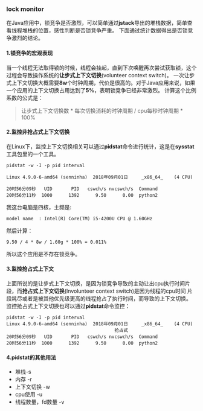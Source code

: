 ### lock monitor
在Java应用中，锁竞争是否激烈，可以简单通过**jstack**导出的堆栈数据，简单查看线程堆栈的位置，感性判断是否锁竞争严重。
下面通过统计数据得出是否锁竞争激烈的结论。


#### 1.锁竞争的宏观表现
当一个线程无法取得锁的时候，线程会挂起，直到下次唤醒再次尝试获取锁，这个过程会导致操作系统的**让步式上下文切换**(volunteer context switch)。
一次让步式上下文切换大概需要**8w**个时钟周期，代价是很高的。对于Java应用来说，如果一个应用的上下文切换占用达到了**5%**，表明锁竞争已经非常激烈。
计算这个比例系数的公式是：
> 让步式上下文切换数 * 每次切换消耗的时钟周期 / cpu每秒时钟周期 * 100%

#### 2.监控非抢占式上下文切换
在Linux下，监控上下文切换相关可以通过**pidstat**命令进行统计，这是在**sysstat**工具包里的一个工具。
```
pidstat -w -I -p pid interval

Linux 4.9.0-6-amd64 (senninha) 	2018年09月01日 	_x86_64_	(4 CPU)

20时56分09秒   UID       PID   cswch/s nvcswch/s  Command
20时56分11秒  1000      1392      9.50      0.00  python2
```
我这台电脑是四核，主频是:
```
model name	: Intel(R) Core(TM) i5-4200U CPU @ 1.60GHz
```
然后计算：
```
9.50 / 4 * 8w / 1.60g * 100% = 0.011%
```
所以这个应用是不存在锁竞争。

#### 3.监控抢占式上下文
上面所说的是让步式上下文切换，是因为锁竞争导致的主动让出cpu执行时间片段，而**抢占式上下文切换**(Involunteer context switch)是因为线程的cpu时间
片段耗尽或者是被其他优先级更高的线程抢占了执行时间，而导致的上下文切换。
监控抢占式上下文切换也可以通过**pidstat**命令监控：
```
pidstat -w -I -p pid interval
Linux 4.9.0-6-amd64 (senninha) 	2018年09月01日 	_x86_64_	(4 CPU)
										抢占式							
20时56分09秒   UID       PID   cswch/s nvcswch/s  Command
20时56分11秒  1000      1392      9.50      0.00  python2
```

#### 4.pidstat的其他用法
- 堆栈-s
- 内存 -r
- 上下文切换 -w
- cpu使用 -u
- 线程数量，fd数量 -v
